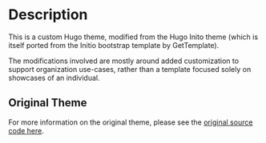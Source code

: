# Description

This is a custom Hugo theme, modified from the Hugo Inito theme (which is itself ported from the Initio bootstrap template by GetTemplate).

The modifications involved are mostly around added customization to support organization use-cases, rather than a template focused solely on showcases of an individual.

## Original Theme

For more information on the original theme, please see the [original source code here](https://github.com/miguelsimoni/hugo-initio).

